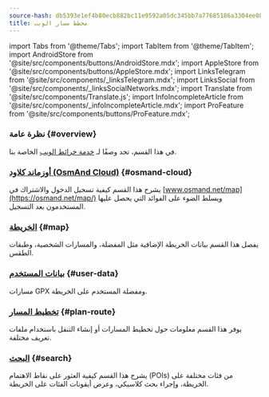 ```yaml
---
source-hash: db5393e1ef4b80ecb882bc11e9592a05dc345bb7a77685186a3304ee088544a7
title: مخطط مسار الويب
---
```

import Tabs from '@theme/Tabs';
import TabItem from '@theme/TabItem';
import AndroidStore from '@site/src/components/buttons/AndroidStore.mdx';
import AppleStore from '@site/src/components/buttons/AppleStore.mdx';
import LinksTelegram from '@site/src/components/_linksTelegram.mdx';
import LinksSocial from '@site/src/components/_linksSocialNetworks.mdx';
import Translate from '@site/src/components/Translate.js';
import InfoIncompleteArticle from '@site/src/components/_infoIncompleteArticle.mdx';
import ProFeature from '@site/src/components/buttons/ProFeature.mdx';



### نظرة عامة {#overview}

في هذا القسم، تجد وصفًا لـ [خدمة خرائط الويب](https://osmand.net/map) الخاصة بنا.

### [أوزماند كلاود (OsmAnd Cloud)](./web-cloud.md) {#osmand-cloud}

يشرح هذا القسم كيفية تسجيل الدخول والاشتراك في [www.osmand.net/map](https://osmand.net/map/) ويسلط الضوء على الفوائد التي يحصل عليها المستخدمون بعد التسجيل.

### [الخريطة](./web-map.md) {#map}

يفصل هذا القسم بيانات الخريطة الإضافية مثل المفضلة، والمسارات الشخصية، وطبقات الطقس.

### [بيانات المستخدم](./web-userdata.mdx) {#user-data}

مسارات GPX ومفضلة المستخدم على الخريطة.

### [تخطيط المسار](./planner.md) {#plan-route}

يوفر هذا القسم معلومات حول تخطيط المسارات أو إنشاء التنقل باستخدام ملفات تعريف مختلفة.

### [البحث](./web-search.md) {#search}

يشرح هذا القسم كيفية العثور على نقاط الاهتمام (POIs) من فئات مختلفة على الخريطة، وإجراء بحث كلاسيكي، وعرض أيقونات الفئات على الخريطة.
